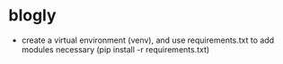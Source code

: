 # blogly

- create a virtual environment (venv), and use requirements.txt to add modules necessary (pip install -r requirements.txt)